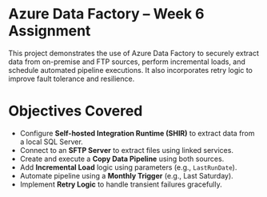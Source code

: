 # Azure Data Factory – Week 6 Assignment

This project demonstrates the use of Azure Data Factory to securely extract data from on-premise and FTP sources, perform incremental loads, and schedule automated pipeline executions. It also incorporates retry logic to improve fault tolerance and resilience.

# Objectives Covered

- Configure **Self-hosted Integration Runtime (SHIR)** to extract data from a local SQL Server.
- Connect to an **SFTP Server** to extract files using linked services.
- Create and execute a **Copy Data Pipeline** using both sources.
- Add **Incremental Load** logic using parameters (e.g., `LastRunDate`).
- Automate pipeline using a **Monthly Trigger** (e.g., Last Saturday).
- Implement **Retry Logic** to handle transient failures gracefully.
